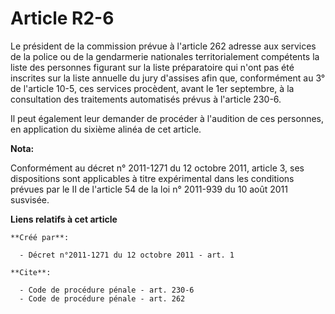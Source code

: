 # Article R2-6

Le président de la commission prévue à l'article 262 adresse aux services de la police ou de la gendarmerie nationales
territorialement compétents la liste des personnes figurant sur la liste préparatoire qui n'ont pas été inscrites sur la
liste annuelle du jury d'assises afin que, conformément au 3° de l'article 10-5, ces services procèdent, avant le 1er
septembre, à la consultation des traitements automatisés prévus à l'article 230-6. 

Il peut également leur demander de procéder à l'audition de ces personnes, en application du sixième alinéa de cet article.

**Nota:**

Conformément au décret n° 2011-1271 du 12 octobre 2011, article 3, ses dispositions sont applicables à titre expérimental
dans les conditions prévues par le II de l'article 54 de la loi n° 2011-939 du 10 août 2011 susvisée.

**Liens relatifs à cet article**

	**Créé par**:

	  - Décret n°2011-1271 du 12 octobre 2011 - art. 1

	**Cite**:

	  - Code de procédure pénale - art. 230-6
	  - Code de procédure pénale - art. 262
